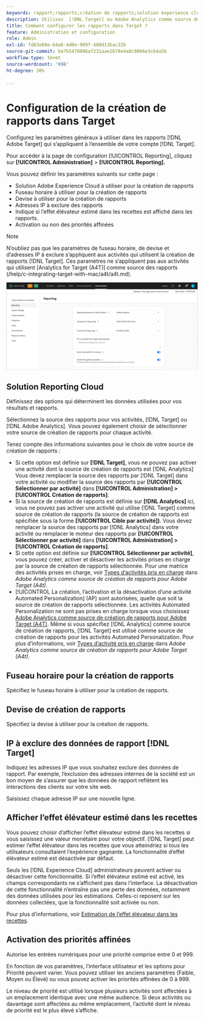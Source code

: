 ```yaml
---
keywords: rapport;rapports;création de rapports;solution experience cloud;fuseau horaire;devise;exclure les adresses IP;effet élévateur estimé dans les recettes;effet élévateur dans les recettes;priorités affinées;granularité fine
description: Utilisez  [!DNL Target] ou Adobe Analytics comme source de création de rapports, spécifiez le fuseau horaire et le format de devise par défaut, ajoutez des adresses IP à exclure de la création de rapports, etc.
title: Comment configurer les rapports dans Target ?
feature: Administration et configuration
role: Admin
exl-id: fd83e60e-64a6-4d0e-909f-480d13bac32b
source-git-commit: be7b5478006af231aae2b78e4a8c0066e3cb4a5b
workflow-type: tm+mt
source-wordcount: '698'
ht-degree: 30%

---
```


# Configuration de la création de rapports dans Target

Configurez les paramètres généraux à utiliser dans les rapports [!DNL Adobe Target] qui s’appliquent à l’ensemble de votre compte [!DNL Target].

Pour accéder à la page de configuration [!UICONTROL Reporting], cliquez sur **[!UICONTROL Administration]** > **[!UICONTROL Reporting].**

Vous pouvez définir les paramètres suivants sur cette page :

* Solution Adobe Experience Cloud à utiliser pour la création de rapports
* Fuseau horaire à utiliser pour la création de rapports
* Devise à utiliser pour la création de rapports
* Adresses IP à exclure des rapports
* Indique si l’effet élévateur estimé dans les recettes est affiché dans les rapports.
* Activation ou non des priorités affinées

>[!NOTE]
>
>N’oubliez pas que les paramètres de fuseau horaire, de devise et d’adresses IP à exclure s’appliquent aux activités qui utilisent la création de rapports [!DNL Target]. Ces paramètres ne s’appliquent pas aux activités qui utilisent [Analytics for Target (A4T)] comme source des rapports (/help/c-integrating-target-with-mac/a4t/a4t.md).

![Page Rapports](/help/administrating-target/assets/reporting.png)

## Solution Reporting Cloud

Définissez des options qui déterminent les données utilisées pour vos résultats et rapports.

Sélectionnez la source des rapports pour vos activités, [!DNL Target] ou [!DNL Adobe Analytics]. Vous pouvez également choisir de sélectionner votre source de création de rapports pour chaque activité.

Tenez compte des informations suivantes pour le choix de votre source de création de rapports :

* Si cette option est définie sur **[!DNL Target]**, vous ne pouvez pas activer une activité dont la source de création de rapports est [!DNL Analytics] Vous devez remplacer la source des rapports par [!DNL Target] dans votre activité ou modifier la source des rapports par **[!UICONTROL Sélectionner par activité]** dans **[!UICONTROL Administration] > [!UICONTROL Création de rapports]**.
* Si la source de création de rapports est définie sur **[!DNL Analytics]** ici, vous ne pouvez pas activer une activité qui utilise [!DNL Target] comme source de création de rapports (la source de création de rapports est spécifiée sous la forme **[!UICONTROL Cible par activité])**. Vous devez remplacer la source des rapports par [!DNL Analytics] dans votre activité ou remplacer le moteur des rapports par **[!UICONTROL Sélectionner par activité]** dans **[!UICONTROL Administration] > [!UICONTROL Création de rapports]**.
* Si cette option est définie sur **[!UICONTROL Sélectionner par activité]**, vous pouvez créer, activer et désactiver les activités prises en charge par la source de création de rapports sélectionnée. Pour une matrice des activités prises en charge, voir [Types d’activités pris en charge](/help/c-integrating-target-with-mac/a4t/a4t.md#section_F487896214BF4803AF78C552EF1669AA) dans *Adobe Analytics comme source de création de rapports pour Adobe Target (A4t)*.
* [!UICONTROL La création, l’activation et la désactivation d’une activité Automated Personalization]  (AP) sont autorisées, quelle que soit la source de création de rapports sélectionnée. Les activités Automated Personalization ne sont pas prises en charge lorsque vous choisissez [Adobe Analytics comme source de création de rapports pour Adobe Target (A4T)](/help/c-integrating-target-with-mac/a4t/a4t.md). Même si vous spécifiez [!DNL Analytics] comme source de création de rapports, [!DNL Target] est utilisé comme source de création de rapports pour les activités Automated Personalization. Pour plus d’informations, voir [Types d’activité pris en charge](/help/c-integrating-target-with-mac/a4t/a4t.md#section_F487896214BF4803AF78C552EF1669AA) dans *Adobe Analytics comme source de création de rapports pour Adobe Target (A4t)*.

## Fuseau horaire pour la création de rapports

Spécifiez le fuseau horaire à utiliser pour la création de rapports.

## Devise de création de rapports

Spécifiez la devise à utiliser pour la création de rapports.

## IP à exclure des données de rapport [!DNL Target]

Indiquez les adresses IP que vous souhaitez exclure des données de rapport. Par exemple, l’exclusion des adresses internes de la société est un bon moyen de s’assurer que les données de rapport reflètent les interactions des clients sur votre site web.

Saisissez chaque adresse IP sur une nouvelle ligne.

## Afficher l’effet élévateur estimé dans les recettes

Vous pouvez choisir d’afficher l’effet élévateur estimé dans les recettes si vous saisissez une valeur monétaire pour votre objectif. [!DNL Target] peut estimer l’effet élévateur dans les recettes que vous atteindriez si tous les utilisateurs consultaient l’expérience gagnante. La fonctionnalité d’effet élévateur estimé est désactivée par défaut.

Seuls les [!DNL Experience Cloud] administrateurs peuvent activer ou désactiver cette fonctionnalité. Si l’effet élévateur estimé est activé, les champs correspondants ne s’affichent pas dans l’interface. La désactivation de cette fonctionnalité n’entraîne pas une perte des données, notamment des données utilisées pour les estimations. Celles-ci reposent sur les données collectées, que la fonctionnalité soit activée ou non.

Pour plus d’informations, voir [Estimation de l’effet élévateur dans les recettes](/help/administrating-target/r-target-account-preferences/estimating-lift-in-revenue.md).

## Activation des priorités affinées

Autorise les entrées numériques pour une priorité comprise entre 0 et 999.

En fonction de vos paramètres, l’interface utilisateur et les options pour Priorité peuvent varier. Vous pouvez utiliser les anciens paramètres (Faible, Moyen ou Élevé) ou vous pouvez activer les priorités affinées de 0 à 999.

Le niveau de priorité est utilisé lorsque plusieurs activités sont affectées à un emplacement identique avec une même audience. Si deux activités ou davantage sont affectées au même emplacement, l’activité dont le niveau de priorité est le plus élevé s’affiche.
